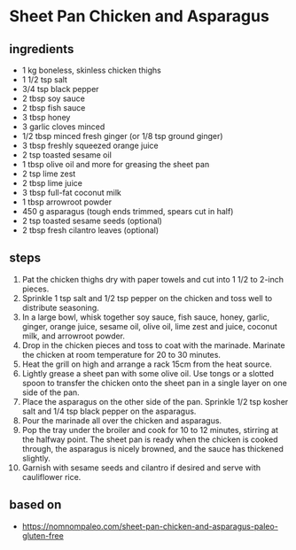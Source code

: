 # Sheet Pan Chicken and Asparagus

## ingredients

- 1 kg boneless, skinless chicken thighs
- 1 1/2 tsp salt
- 3/4 tsp black pepper
- 2 tbsp soy sauce
- 2 tbsp fish sauce
- 3 tbsp honey
- 3 garlic cloves minced
- 1/2 tbsp minced fresh ginger (or 1/8 tsp ground ginger)
- 3 tbsp freshly squeezed orange juice
- 2 tsp toasted sesame oil
- 1 tbsp olive oil and more for greasing the sheet pan
- 2 tsp lime zest
- 2 tbsp lime juice
- 3 tbsp full-fat coconut milk
- 1 tbsp arrowroot powder
- 450 g asparagus (tough ends trimmed, spears cut in half)
- 2 tsp toasted sesame seeds (optional)
- 2 tbsp fresh cilantro leaves (optional)

## steps

1. Pat the chicken thighs dry with paper towels and cut into 1 1/2 to 2-inch pieces.
2. Sprinkle 1 tsp salt and 1/2 tsp pepper on the chicken and toss well to distribute seasoning.
3. In a large bowl, whisk together soy sauce, fish sauce, honey, garlic, ginger, orange juice, sesame oil, olive oil, lime zest and juice, coconut milk, and arrowroot powder.
4. Drop in the chicken pieces and toss to coat with the marinade. Marinate the chicken at room temperature for 20 to 30 minutes.
5. Heat the grill on high and arrange a rack 15cm from the heat source.
6. Lightly grease a sheet pan with some olive oil. Use tongs or a slotted spoon to transfer the chicken onto the sheet pan in a single layer on one side of the pan.
7. Place the asparagus on the other side of the pan. Sprinkle 1/2 tsp kosher salt and 1/4 tsp black pepper on the asparagus.
8. Pour the marinade all over the chicken and asparagus.
9. Pop the tray under the broiler and cook for 10 to 12 minutes, stirring at the halfway point. The sheet pan is ready when the chicken is cooked through, the asparagus is nicely browned, and the sauce has thickened slightly.
10. Garnish with sesame seeds and cilantro if desired and serve with cauliflower rice.

## based on

- https://nomnompaleo.com/sheet-pan-chicken-and-asparagus-paleo-gluten-free
